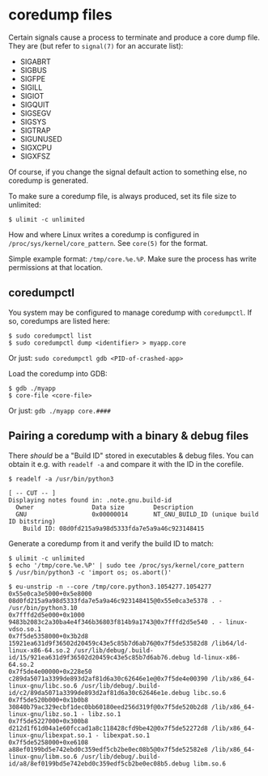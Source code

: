 # coredump files

Certain signals cause a process to terminate and produce a core dump file.
They are (but refer to `signal(7)` for an accurate list):

- SIGABRT
- SIGBUS
- SIGFPE
- SIGILL
- SIGIOT
- SIGQUIT
- SIGSEGV
- SIGSYS
- SIGTRAP
- SIGUNUSED
- SIGXCPU
- SIGXFSZ

Of course, if you change the signal default action to something else, no
coredump is generated.

To make sure a coredump file, is always produced, set its file size to
unlimited:

```console
$ ulimit -c unlimited
```

How and where Linux writes a coredump is configured in `/proc/sys/kernel/core_pattern`.
See `core(5)` for the format.

Simple example format: `/tmp/core.%e.%P`. Make sure the process has write
permissions at that location.

## coredumpctl

You system may be configured to manage coredump with `coredumpctl`. If so,
coredumps are listed here:

```console
$ sudo coredumpctl list
$ sudo coredumpctl dump <identifier> > myapp.core
```

Or just: `sudo coredumpctl gdb <PID-of-crashed-app>`

Load the coredump into GDB:

```console
$ gdb ./myapp
$ core-file <core-file>
```

Or just: `gdb ./myapp core.####`

## Pairing a coredump with a binary & debug files

There _should_ be a "Build ID" stored in executables & debug files. You can
obtain it e.g. with `readelf -a` and compare it with the ID in the corefile.

```console
$ readelf -a /usr/bin/python3

[ -- CUT -- ]
Displaying notes found in: .note.gnu.build-id
  Owner                Data size        Description
  GNU                  0x00000014       NT_GNU_BUILD_ID (unique build ID bitstring)
    Build ID: 08d0fd215a9a98d5333fda7e5a9a46c923148415
```

Generate a coredump from it and verify the build ID to match:

```
$ ulimit -c unlimited
$ echo '/tmp/core.%e.%P' | sudo tee /proc/sys/kernel/core_pattern
$ /usr/bin/python3 -c 'import os; os.abort()'

$ eu-unstrip -n --core /tmp/core.python3.1054277.1054277
0x55e0ca3e5000+0x5e8000 08d0fd215a9a98d5333fda7e5a9a46c923148415@0x55e0ca3e5378 . - /usr/bin/python3.10
0x7fffd2d5e000+0x1000 9483b2083c2a30ba4e4f346b36803f814b9a1743@0x7fffd2d5e540 . - linux-vdso.so.1
0x7f5de5358000+0x3b2d8 15921ea631d9f36502d20459c43e5c85b7d6ab76@0x7f5de53582d8 /lib64/ld-linux-x86-64.so.2 /usr/lib/debug/.build-id/15/921ea631d9f36502d20459c43e5c85b7d6ab76.debug ld-linux-x86-64.so.2
0x7f5de4e00000+0x228e50 c289da5071a3399de893d2af81d6a30c62646e1e@0x7f5de4e00390 /lib/x86_64-linux-gnu/libc.so.6 /usr/lib/debug/.build-id/c2/89da5071a3399de893d2af81d6a30c62646e1e.debug libc.so.6
0x7f5de520b000+0x1b0b8 30840b79ac329ecbf1dec0bb60180eed256d319f@0x7f5de520b2d8 /lib/x86_64-linux-gnu/libz.so.1 - libz.so.1
0x7f5de5227000+0x300b8 d212d1f61d04a1e60fccad1a8c118428cfd9be42@0x7f5de52272d8 /lib/x86_64-linux-gnu/libexpat.so.1 - libexpat.so.1
0x7f5de5258000+0xe6108 a88ef0199bd5e742ebd0c359edf5cb2be0ec08b5@0x7f5de52582e8 /lib/x86_64-linux-gnu/libm.so.6 /usr/lib/debug/.build-id/a8/8ef0199bd5e742ebd0c359edf5cb2be0ec08b5.debug libm.so.6
```

